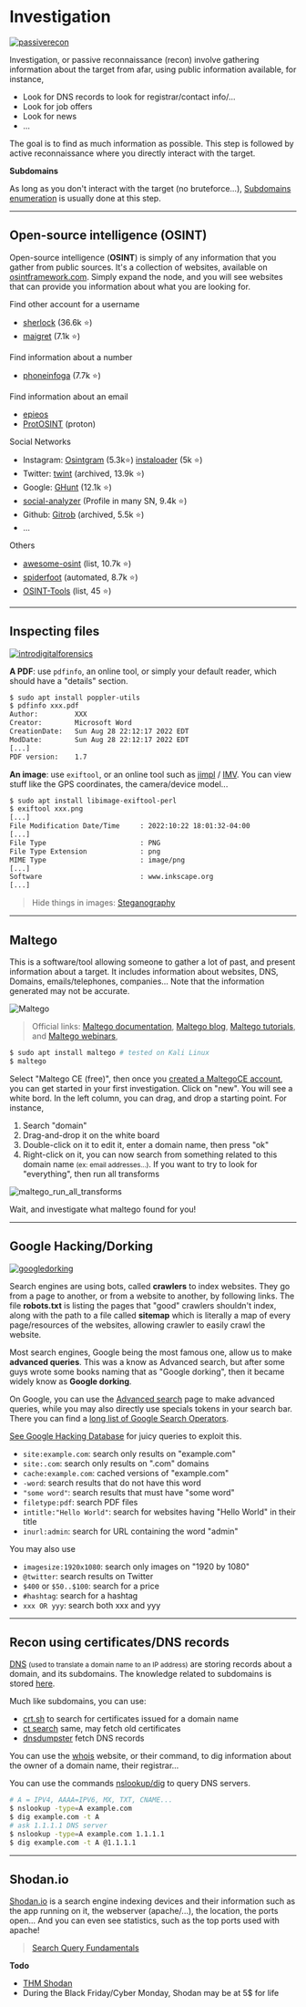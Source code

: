 # Investigation

[![passiverecon](../_badges/thm/passiverecon.svg)](https://tryhackme.com/room/passiverecon)

<div class="row row-cols-md-2"><div>

Investigation, or passive reconnaissance (recon) involve gathering information about the target from afar, using public information available, for instance,

* Look for DNS records to look for registrar/contact info/...
* Look for job offers
* Look for news
* ...
</div><div>

The goal is to find as much information as possible. This step is followed by active reconnaissance where you directly interact with the target.

**Subdomains**

As long as you don't interact with the target (no bruteforce...), [Subdomains enumeration](/cyber/exploitation/web/subdomains/index.md) is usually done at this step.
</div></div>

<hr class="sep-both">

## Open-source intelligence (OSINT)

<div class="row row-cols-md-2"><div>

Open-source intelligence (**OSINT**) is simply of any information that you gather from public sources. It's a collection of websites, available on [osintframework.com](https://osintframework.com/). Simply expand the node, and you will see websites that can provide you information about what you are looking for.

Find other account for a username

* [sherlock](https://github.com/sherlock-project/sherlock) (36.6k ⭐)
* [maigret](https://github.com/soxoj/maigret) (7.1k ⭐)

Find information about a number

* [phoneinfoga](https://github.com/sundowndev/phoneinfoga) (7.7k ⭐)

Find information about an email

* [epieos](https://epieos.com/)
* [ProtOSINT](https://github.com/pixelbubble/ProtOSINT) (proton)
</div><div>

Social Networks
* Instagram: [Osintgram](https://github.com/Datalux/Osintgram) (5.3k⭐) [instaloader](https://github.com/instaloader/instaloader) (5k ⭐)
* Twitter: [twint](https://github.com/twintproject/twint) (archived, 13.9k ⭐)
* Google: [GHunt](https://github.com/mxrch/GHunt) (12.1k ⭐)
* [social-analyzer](https://github.com/qeeqbox/social-analyzer) (Profile in many SN, 9.4k ⭐)
* Github: [Gitrob](https://github.com/michenriksen/gitrob) (archived, 5.5k ⭐)
* ...

Others

* [awesome-osint](https://github.com/jivoi/awesome-osint) (list, 10.7k ⭐)
* [spiderfoot](https://github.com/smicallef/spiderfoot) (automated, 8.7k ⭐)
* [OSINT-Tools](https://github.com/mgp25/OSINT-Tools) (list, 45 ⭐)
</div></div>

<hr class="sep-both">

## Inspecting files

[![introdigitalforensics](../_badges/thm/introdigitalforensics.svg)](https://tryhackme.com/room/introdigitalforensics)

<div class="row row-cols-md-2"><div>

**A PDF**: use `pdfinfo`, an online tool, or simply your default reader, which should have a "details" section.

```bash
$ sudo apt install poppler-utils
$ pdfinfo xxx.pdf
Author:         XXX
Creator:        Microsoft Word
CreationDate:   Sun Aug 28 22:12:17 2022 EDT
ModDate:        Sun Aug 28 22:12:17 2022 EDT
[...]
PDF version:    1.7
```
</div><div>

**An image**: use `exiftool`, or an online tool such as [jimpl](https://jimpl.com/) / [IMV](https://www.geekyhumans.com/tools/image-metadata-viewer). You can view stuff like the GPS coordinates, the camera/device model...

```bash
$ sudo apt install libimage-exiftool-perl
$ exiftool xxx.png
[...]
File Modification Date/Time     : 2022:10:22 18:01:32-04:00
[...]
File Type                       : PNG
File Type Extension             : png
MIME Type                       : image/png
[...]
Software                        : www.inkscape.org
[...]
```

> Hide things in images: [Steganography](https://0xrick.github.io/lists/stego/)
</div></div>

<hr class="sep-both">

## Maltego

<div class="row row-cols-md-2"><div>

This is a software/tool allowing someone to gather a lot of past, and present information about a target. It includes information about websites, DNS, Domains, emails/telephones, companies... Note that the information generated may not be accurate.

![Maltego](_images/maltego.png)

> Official links: [Maltego documentation](https://docs.maltego.com/support/home), [Maltego blog](https://www.maltego.com/blog/), [Maltego tutorials](https://www.maltego.com/categories/tutorial/), and [Maltego webinars](https://www.maltego.com/webinars/),

</div><div>

```bash
$ sudo apt install maltego # tested on Kali Linux
$ maltego
```

Select "Maltego CE (free)", then once you [created a MaltegoCE account](https://www.maltego.com/ce-registration/), you can get started in your first investigation. Click on "new". You will see a white bord. In the left column, you can drag, and drop a starting point. For instance,

1. Search "domain"
2. Drag-and-drop it on the white board
3. Double-click on it to edit it, enter a domain name, then press "ok"
4. Right-click on it, you can now search from something related to this domain name <small>(ex: email addresses...)</small>. If you want to try to look for "everything", then run all transforms

![maltego_run_all_transforms](_images/maltego_run_all_transforms.png)

Wait, and investigate what maltego found for you!
</div></div>

<hr class="sep-both">

## Google Hacking/Dorking

[![googledorking](../_badges/thm/googledorking.svg)](https://tryhackme.com/room/googledorking)

<div class="row row-cols-md-2"><div>

Search engines are using bots, called **crawlers** to index websites. They go from a page to another, or from a website to another, by following links. The file **robots.txt** is listing the pages that "good" crawlers shouldn't index, along with the path to a file called **sitemap** which is literally a map of every page/resources of the websites, allowing crawler to easily crawl the website.

Most search engines, Google being the most famous one, allow us to make **advanced queries**. This was a know as Advanced search, but after some guys wrote some books naming that as "Google dorking", then it became widely know as **Google dorking**.

On Google, you can use the [Advanced search](https://www.google.com/advanced_search) page to make advanced queries, while you may also directly use specials tokens in your search bar. There you can find a [long list of Google Search Operators](https://ahrefs.com/blog/google-advanced-search-operators/).

[See Google Hacking Database](https://www.exploit-db.com/google-hacking-database) for juicy queries to exploit this.
</div><div>

* `site:example.com`: search only results on "example.com"
* `site:.com`: search only results on ".com" domains
* `cache:example.com`: cached versions of "example.com"
* `-word`: search results that do not have this word
* `"some word"`: search results that must have "some word"
* `filetype:pdf`: search PDF files
* `intitle:"Hello World"`: search for websites having "Hello World" in their title
* `inurl:admin`: search for URL containing the word "admin"

You may also use

* `imagesize:1920x1080`: search only images on "1920 by 1080"
* `@twitter`: search results on Twitter
* `$400` or `$50..$100`: search for a price
* `#hashtag`: search for a hashtag
* `xxx OR yyy`: search both xxx and yyy
</div></div>

<hr class="sep-both">

## Recon using certificates/DNS records

<div class="row row-cols-md-2"><div>

[DNS](/info/networking/index.md#domain-name-system-dns-protocol) <small>(used to translate a domain name to an IP address)</small> are storing records about a domain, and its subdomains. The knowledge related to subdomains is stored [here](/cyber/exploitation/web/subdomains/index.md#osint).

Much like subdomains, you can use:

* [crt.sh](https://crt.sh/) to search for certificates issued for a domain name
* [ct search](https://ui.ctsearch.entrust.com/ui/ctsearchui) same, may fetch old certificates
* [dnsdumpster](https://dnsdumpster.com/) fetch DNS records
</div><div>

You can use the [whois](https://www.whois.com/whois/) website, or their command, to dig information about the owner of a domain name, their registrar...

You can use the commands [nslookup/dig](/info/linux/networking/index.md#interact-with-the-outside) to query DNS servers.

```bash
# A = IPV4, AAAA=IPV6, MX, TXT, CNAME...
$ nslookup -type=A example.com
$ dig example.com -t A
# ask 1.1.1.1 DNS server
$ nslookup -type=A example.com 1.1.1.1
$ dig example.com -t A @1.1.1.1
```
</div></div>

<hr class="sep-both">

## Shodan.io

<div class="row row-cols-md-2"><div>

[Shodan.io](https://www.shodan.io/) is a search engine indexing devices and their information such as the app running on it, the webserver (apache/...), the location, the ports open... And you can even see statistics, such as the top ports used with apache!

> [Search Query Fundamentals](https://help.shodan.io/the-basics/search-query-fundamentals)
</div><div>

**Todo**

* [THM Shodan](https://tryhackme.com/room/shodan)
* During the Black Friday/Cyber Monday, Shodan may be at 5$ for life
</div></div>